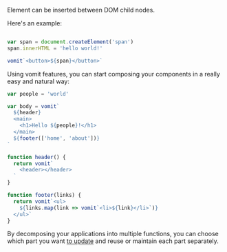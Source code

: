 Element can be inserted between DOM child nodes.

Here's an example:

```js

var span = document.createElement('span')
span.innerHTML = 'hello world!'

vomit`<button>${span}</button>`
```

Using vomit features, you can start composing your components in a really easy and
natural way:

```js
var people = 'world'

var body = vomit`
  ${header}
  <main>
    <h1>Hello ${people}!</h1>
  </main>
  ${footer(['home', 'about'])}
`

function header() {
  return vomit`
    <header></header>
  `
}

function footer(links) {
  return vomit`<ul>
    ${links.map(link => vomit`<li>${link}</li>`)}
  </ul>`
}
```

By decomposing your applications into multiple functions, you can choose which part you want [to update](/doc/basics/static-dynamic.md) and reuse or maintain each part separately.
